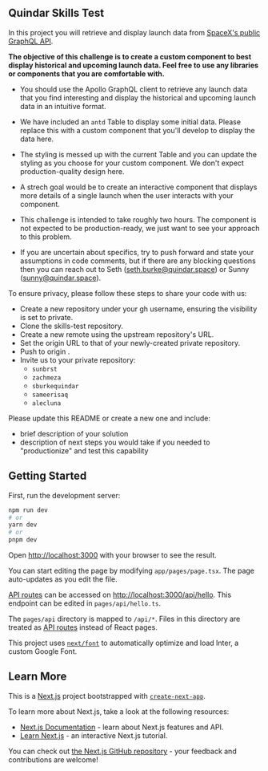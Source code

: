 ## Quindar Skills Test

In this project you will retrieve and display launch data from [SpaceX's public GraphQL API](https://studio.apollographql.com/public/SpaceX-pxxbxen/variant/current/explorer?explorerURLState=N4IgJg9gxgrgtgUwHYBcQC4QEcYIE4CeABADICGMSUAFggM5HAA6SRRANhVbQ8620TAIUZAJbs6LAUVFgpAuKLp1REJAH1Z8touWqNSMonkBfFiZAmgA). 

**The objective of this challenge is to create a custom component to best display historical and upcoming launch data. Feel free to use any libraries or components that you are comfortable with.**

- You should use the Apollo GraphQL client to retrieve any launch data that you find interesting and display the historical and upcoming launch data in an intuitive format.

- We have included an `antd` Table to display some initial data. Please replace this with a custom component that you'll develop to display the data here.

- The styling is messed up with the current Table and you can update the styling as you choose for your custom component. We don't expect production-quality design here. 

- A strech goal would be to create an interactive component that displays more details of a single launch when the user interacts with your component.

- This challenge is intended to take roughly two hours. The component is not expected to be production-ready, we just want to see your approach to this problem. 

- If you are uncertain about specifics, try to push forward and state your assumptions in code comments, but if there are any blocking questions then you can reach out to Seth (seth.burke@quindar.space) or Sunny (sunny@quindar.space).

To ensure privacy, please follow these steps to share your code with us:
- Create a new repository under your gh username, ensuring the visibility is set to private.
- Clone the skills-test repository.
- Create a new remote using the upstream repository's URL.
- Set the origin URL to that of your newly-created private repository.
- Push to origin .
- Invite us to your private repository: 
  - `sunbrst` 
  - `zachmeza` 
  - `sburkequindar`
  - `sameerisaq`
  - `alecluna`

Please update this README or create a new one and include:
- brief description of your solution
- description of next steps you would take if you needed to "productionize" and test this capability

## Getting Started

First, run the development server:

```bash
npm run dev
# or
yarn dev
# or
pnpm dev
```

Open [http://localhost:3000](http://localhost:3000) with your browser to see the result.

You can start editing the page by modifying `app/pages/page.tsx`. The page auto-updates as you edit the file.

[API routes](https://nextjs.org/docs/api-routes/introduction) can be accessed on [http://localhost:3000/api/hello](http://localhost:3000/api/hello). This endpoint can be edited in `pages/api/hello.ts`.

The `pages/api` directory is mapped to `/api/*`. Files in this directory are treated as [API routes](https://nextjs.org/docs/api-routes/introduction) instead of React pages.

This project uses [`next/font`](https://nextjs.org/docs/basic-features/font-optimization) to automatically optimize and load Inter, a custom Google Font.


## Learn More

This is a [Next.js](https://nextjs.org/) project bootstrapped with [`create-next-app`](https://github.com/vercel/next.js/tree/canary/packages/create-next-app).

To learn more about Next.js, take a look at the following resources:

- [Next.js Documentation](https://nextjs.org/docs) - learn about Next.js features and API.
- [Learn Next.js](https://nextjs.org/learn) - an interactive Next.js tutorial.

You can check out [the Next.js GitHub repository](https://github.com/vercel/next.js/) - your feedback and contributions are welcome!
